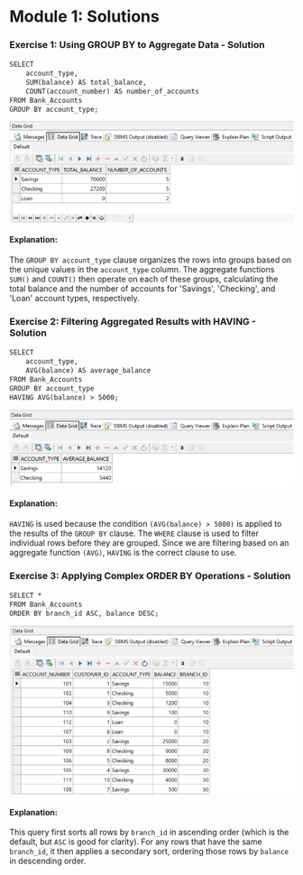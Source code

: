 # Module 1: Solutions

### Exercise 1: Using GROUP BY to Aggregate Data - Solution

```
SELECT
    account_type,
    SUM(balance) AS total_balance,
    COUNT(account_number) AS number_of_accounts
FROM Bank_Accounts
GROUP BY account_type;
```

![alt text](Images/image.png)

#### Explanation: 

The `GROUP BY account_type` clause organizes the rows into groups based on the unique values in the `account_type` column. The aggregate functions `SUM()` and `COUNT()` then operate on each of these groups, calculating the total balance and the number of accounts for 'Savings', 'Checking', and 'Loan' account types, respectively.

### Exercise 2: Filtering Aggregated Results with HAVING - Solution

```
SELECT
    account_type,
    AVG(balance) AS average_balance
FROM Bank_Accounts
GROUP BY account_type
HAVING AVG(balance) > 5000;
```

![alt text](Images/image1.png)

#### Explanation: 

`HAVING` is used because the condition `(AVG(balance) > 5000)` is applied to the results of the `GROUP BY` clause. The `WHERE` clause is used to filter individual rows before they are grouped. Since we are filtering based on an aggregate function `(AVG)`, `HAVING` is the correct clause to use.

### Exercise 3: Applying Complex ORDER BY Operations - Solution

```
SELECT *
FROM Bank_Accounts
ORDER BY branch_id ASC, balance DESC;
```

![alt text](Images/image2.png)

#### Explanation: 

This query first sorts all rows by `branch_id` in ascending order (which is the default, but `ASC` is good for clarity). For any rows that have the same `branch_id`, it then applies a secondary sort, ordering those rows by `balance` in descending order.